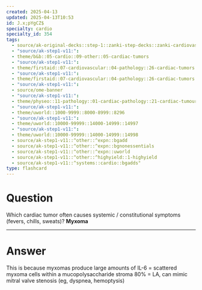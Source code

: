 ```yaml
---
created: 2025-04-13
updated: 2025-04-13T10:53
id: J.x;pYgCZ$
specialty: cardio
specialty_id: 354
tags:
  - source/ak-original-decks::step-1::zanki-step-decks::zanki-cardiovascular::cardio-pathology
  - "source/ak-step1-v11:": 
  - theme/b&b::05-cardio::09-other::05-cardiac-tumors
  - "source/ak-step1-v11:": 
  - theme/firstaid::07-cardiovascular::04-pathology::26-cardiac-tumors
  - "source/ak-step1-v11:": 
  - theme/firstaid::07-cardiovascular::04-pathology::26-cardiac-tumors::myxoma
  - "source/ak-step1-v11:": 
  - source/ome-banner
  - "source/ak-step1-v11:": 
  - theme/physeo::11-pathology::01-cardiac-pathology::21-cardiac-tumours
  - "source/ak-step1-v11:": 
  - theme/uworld::1000-9999::8000-8999::8296
  - "source/ak-step1-v11:": 
  - theme/uworld::10000-99999::14000-14999::14997
  - "source/ak-step1-v11:": 
  - theme/uworld::10000-99999::14000-14999::14998
  - source/ak-step1-v11::^other::^expn::bgadd
  - source/ak-step1-v11::^other::^expn::bgnonessentials
  - source/ak-step1-v11::^other::^expn::uworld
  - source/ak-step1-v11::^other::^highyield::1-highyield
  - source/ak-step1-v11::^systems::cardio::bgadds"
type: flashcard
---
```


# Question
Which cardiac tumor often causes systemic / constitutional symptoms (fevers, chills, sweats)?   **Myxoma**

---

# Answer
This is because myxomas produce large amounts of IL-6 = scattered myxoma cells within a mucopolysaccharide stroma  80% = LA, can mimic mitral valve stenosis (eg, dyspnea, hemoptysis)